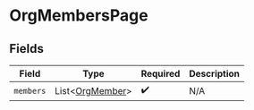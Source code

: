 # OrgMembersPage


## Fields

| Field                                                | Type                                                 | Required                                             | Description                                          |
| ---------------------------------------------------- | ---------------------------------------------------- | ---------------------------------------------------- | ---------------------------------------------------- |
| `members`                                            | List\<[OrgMember](../../models/shared/OrgMember.md)> | :heavy_check_mark:                                   | N/A                                                  |
